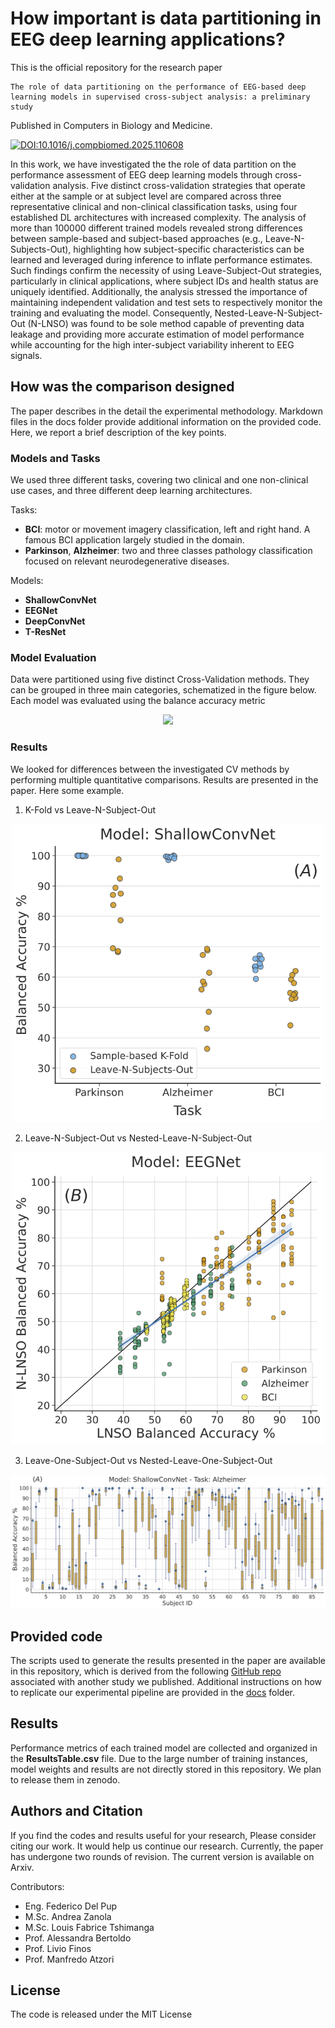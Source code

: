 # How important is data partitioning in EEG deep learning applications?

This is the official repository for the research paper 

    The role of data partitioning on the performance of EEG-based deep
    learning models in supervised cross-subject analysis: a preliminary study

Published in Computers in Biology and Medicine.

[![DOI:10.1016/j.compbiomed.2025.110608](https://img.shields.io/badge/DOI-10.1016/j.compbiomed.2025.110608-blue)](https://www.sciencedirect.com/science/article/pii/S001048252500959X)

In this work, we have investigated the the role of data
partition on the performance assessment of EEG deep learning
models through cross-validation analysis.
Five distinct cross-validation strategies that operate either at the
sample or at subject level are compared across three representative
clinical and non-clinical classification tasks, using
four established DL architectures with increased complexity.
The analysis of more than 100000 different
trained models revealed strong differences between
sample-based and subject-based approaches (e.g., Leave-N-Subjects-Out),
highlighting how subject-specific characteristics can
be learned and leveraged during inference to inflate performance
estimates. Such findings confirm the necessity
of using Leave-Subject-Out strategies, particularly in clinical
applications, where subject IDs and health status are uniquely
identified.
Additionally, the analysis stressed the importance of
maintaining independent validation and test sets to respectively
monitor the training and evaluating the model. Consequently,
Nested-Leave-N-Subject-Out (N-LNSO) was found
to be sole method capable of preventing data leakage and
providing more accurate estimation of model performance
while accounting for the high inter-subject variability
inherent to EEG signals.

## How was the comparison designed

The paper describes in the detail the experimental methodology. 
Markdown files in the docs folder provide additional information
on the provided code.
Here, we report a brief description of the key points.

### Models and Tasks

We used three different tasks, covering two
clinical and one non-clinical use cases,
and three different deep learning architectures.

Tasks:
* **BCI**: motor or movement imagery classification, left and right hand.
  A famous BCI application largely studied in the domain.
* **Parkinson**, **Alzheimer**: two and three classes
  pathology classification focused on relevant neurodegenerative
  diseases.
  
Models:
* **ShallowConvNet**
* **EEGNet**
* **DeepConvNet**
* **T-ResNet**

### Model Evaluation

Data were partitioned using five distinct Cross-Validation methods.
They can be grouped in three main categories, schematized in the figure below.
Each model was evaluated using the balance accuracy
metric

<div align="center">
  <img src="Images/CV_scheme.png" width="600">
</div>

### Results

We looked for differences between the investigated CV methods by performing multiple quantitative comparisons.
Results are presented in the paper.
Here some example.

1) K-Fold vs Leave-N-Subject-Out

<div align="center">
  <img src="Images/Kfold_vs_LNSO_model_ShallowConvNet.png" width="500">
</div>

2) Leave-N-Subject-Out vs Nested-Leave-N-Subject-Out

<div align="center">
  <img src="Images/LNSO_vs_NLNSO_model_EEGNet_all_tasks.png" width="500">
</div>

3) Leave-One-Subject-Out vs Nested-Leave-One-Subject-Out

<div align="center">
  <img src="Images/LOSO_vs_FNLOSO_model_ShallowConvNet_tasks_Alzheimer.png">
</div>

## Provided code

The scripts used to generate the results presented in the paper
are available in this repository, which is derived from the following
[GitHub repo](https://github.com/MedMaxLab/eegprepro)
associated with another study we published.
Additional instructions on how to replicate
our experimental pipeline are provided in the
[docs](https://github.com/MedMaxLab/eegpartition/tree/main/docs) folder.

## Results

Performance metrics of each trained model are collected and organized in
the **ResultsTable.csv** file.
Due to the large number of training instances, model weights and results are not directly stored in this repository.
We plan to release them in zenodo.

## Authors and Citation

If you find the codes and results useful for your research,
Please consider citing our work.
It would help us continue our research.
Currently, the paper has undergone two rounds of revision.
The current version is available on Arxiv.

Contributors:

- Eng. Federico Del Pup
- M.Sc. Andrea Zanola
- M.Sc. Louis Fabrice Tshimanga
- Prof. Alessandra Bertoldo
- Prof. Livio Finos
- Prof. Manfredo Atzori

## License

The code is released under the MIT License
